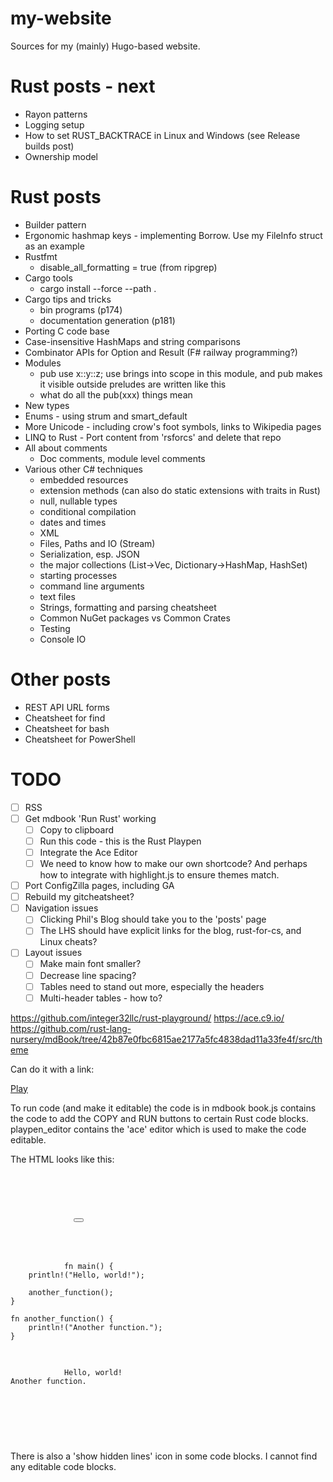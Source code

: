 # my-website

Sources for my (mainly) Hugo-based website.

# Rust posts - next

* Rayon patterns
* Logging setup
* How to set RUST_BACKTRACE in Linux and Windows (see Release builds post)
* Ownership model

# Rust posts
* Builder pattern
* Ergonomic hashmap keys - implementing Borrow. Use my FileInfo struct as an example
* Rustfmt
  - disable_all_formatting = true (from ripgrep)
* Cargo tools
  - cargo install --force --path .
* Cargo tips and tricks
  - bin programs (p174)
  - documentation generation (p181)
* Porting C code base
* Case-insensitive HashMaps and string comparisons
* Combinator APIs for Option and Result (F# railway programming?)
* Modules
  - pub use x::y::z; use brings into scope in this module, and pub makes it visible outside
    preludes are written like this
  - what do all the pub(xxx) things mean
* New types
* Enums - using strum and smart_default
* More Unicode - including crow's foot symbols, links to Wikipedia pages
* LINQ to Rust - Port content from 'rsforcs' and delete that repo
* All about comments
    - Doc comments, module level comments
* Various other C# techniques
    - embedded resources
    - extension methods (can also do static extensions with traits in Rust)
    - null, nullable types
    - conditional compilation
    - dates and times
    - XML
    - Files, Paths and IO (Stream)
    - Serialization, esp. JSON
    - the major collections (List->Vec, Dictionary->HashMap, HashSet)
    - starting processes
    - command line arguments
    - text files
    - Strings, formatting and parsing cheatsheet
    - Common NuGet packages vs Common Crates
    - Testing
    - Console IO

# Other posts
* REST API URL forms
* Cheatsheet for find
* Cheatsheet for bash
* Cheatsheet for PowerShell


# TODO
* [ ] RSS
* [ ] Get mdbook 'Run Rust' working
    * [ ] Copy to clipboard
    * [ ] Run this code - this is the Rust Playpen
    * [ ] Integrate the Ace Editor
    * [ ] We need to know how to make our own shortcode? And perhaps how to integrate
          with highlight.js to ensure themes match.

* [ ] Port ConfigZilla pages, including GA
* [ ] Rebuild my gitcheatsheet?
* [ ] Navigation issues
    * [ ] Clicking Phil's Blog should take you to the 'posts' page
    * [ ] The LHS should have explicit links for the blog, rust-for-cs, and Linux cheats?
* [ ] Layout issues
    * [ ] Make main font smaller?
    * [ ] Decrease line spacing?
    * [ ] Tables need to stand out more, especially the headers
    * [ ] Multi-header tables - how to?

https://github.com/integer32llc/rust-playground/
https://ace.c9.io/
https://github.com/rust-lang-nursery/mdBook/tree/42b87e0fbc6815ae2177a5fc4838dad11a33fe4f/src/theme


Can do it with a link:

<a href='https://play.integer32.com/?code=fn main() { println!("hello world!"); }'>Play</a>




To run code (and make it editable) the code is in mdbook
book.js contains the code to add the COPY and RUN buttons to certain Rust code blocks.
playpen_editor contains the 'ace' editor which is used to make the code editable.

The HTML looks like this:


<pre>
    <pre class="playpen">
        <div class="buttons">
            <button class="fa fa-copy clip-button" title="Copy to clipboard" aria-label="Copy to clipboard"><i class="tooltiptext"></i></button>
            <button class="fa fa-play play-button" title="Run this code" aria-label="Run this code" hidden=""></button>
        </div>
        <code class="language-rust hljs">
            <span class="hljs-function"><span class="hljs-keyword">fn</span> <span class="hljs-title">main</span></span>() {
    <span class="hljs-built_in">println!</span>(<span class="hljs-string">"Hello, world!"</span>);

    another_function();
}

<span class="hljs-function"><span class="hljs-keyword">fn</span> <span class="hljs-title">another_function</span></span>() {
    <span class="hljs-built_in">println!</span>(<span class="hljs-string">"Another function."</span>);
}

        </code>
        <code class="result hljs language-bash">
            Hello, world!<br>Another function.<br>
        </code>
    </pre>
</pre>



There is also a 'show hidden lines' icon in some code blocks.
I cannot find any editable code blocks.

